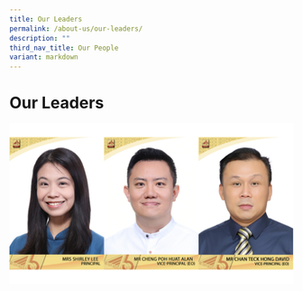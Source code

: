 ```yaml
---
title: Our Leaders
permalink: /about-us/our-leaders/
description: ""
third_nav_title: Our People
variant: markdown
---
```

# Our Leaders

![](/images/BBSS_School_Leaders_2025.png)